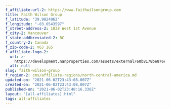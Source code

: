 ```yaml
---
f_affiliate-url-2: https://www.faithwilsongroup.com
title: Faith Wilson Group
f_latitude: "39.9824062"
f_longitude: "-83.0543597"
f_street-address-2: 1838 West 1st Avenue­
f_city-2: Vancouver­
f_state-addbreviated-2: BC­
f_country-2: Canada
f_zip-code-2: V6J 1G5
f_affiliate-logo-2:
  url: >-
    https://development.nanproperties.com/assets/external/60b8178be876e01db458669c_6081e56a5452d5b8577ae114_60785a38403c709434e48480_content_signature_center.png
  alt: null
slug: faith-wilson-group
f_region-2: cms/affiliate-regions/north-central-america.md
updated-on: "2021-06-02T23:43:08.007Z"
created-on: "2021-06-02T23:43:08.007Z"
published-on: "2021-06-02T23:48:16.338Z"
layout: "[all-affiliates].html"
tags: all-affiliates
---
```

